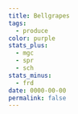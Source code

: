 ```yaml
---
title: Bellgrapes
tags:
  - produce
color: purple
stats_plus:
  - mgc
  - spr
  - sch
stats_minus:
  - frd
date: 0000-00-00
permalink: false
---
```

